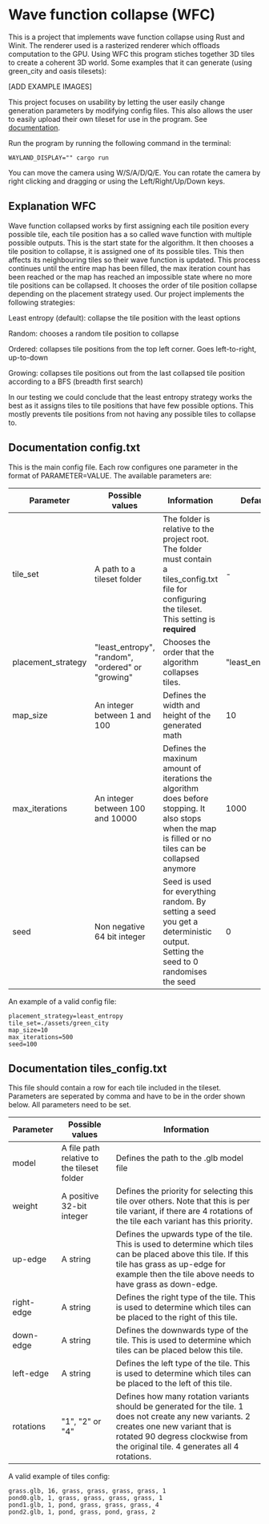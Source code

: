 # Wave function collapse (WFC)
This is a project that implements wave function collapse using Rust and Winit. The renderer used is a rasterized renderer which offloads computation to the GPU. Using WFC this program stiches together 3D tiles to create a coherent 3D world. Some examples that it can generate (using green_city and oasis tilesets):

[ADD EXAMPLE IMAGES]

This project focuses on usability by letting the user easily change generation parameters by modifying config files. This also allows the user to easily upload their own tileset for use in the program. See [documentation](#documentation-configtxt).

Run the program by running the following command in the terminal:

```
WAYLAND_DISPLAY="" cargo run
```

You can move the camera using W/S/A/D/Q/E. You can rotate the camera by right clicking and dragging or using the Left/Right/Up/Down keys.

## Explanation WFC
Wave function collapsed works by first assigning each tile position every possible tile, each tile position has a so called wave function with multiple possible outputs. This is the start state for the algorithm. It then chooses a tile position to collapse, it is assigned one of its possible tiles. This then affects its neighbouring tiles so their wave function is updated. This process continues until the entire map has been filled, the max iteration count has been reached or the map has reached an impossible state where no more tile positions can be collapsed. It chooses the order of tile position collapse depending on the placement strategy used. Our project implements the following strategies:

Least entropy (default): collapse the tile position with the least options

Random: chooses a random tile position to collapse

Ordered: collapses tile positions from the top left corner. Goes left-to-right, up-to-down

Growing: collapses tile positions out from the last collapsed tile position according to a BFS (breadth first search)

In our testing we could conclude that the least entropy strategy works the best as it assigns tiles to tile positions that have few possible options. This mostly prevents tile positions from not having any possible tiles to collapse to.

## Documentation config.txt

This is the main config file. Each row configures one parameter in the format of PARAMETER=VALUE. The available parameters are:

|Parameter  |Possible values|Information|Default|
|-----------|---------------|-----------|--|
|tile_set   |A path to a tileset folder |The folder is relative to the project root. The folder must contain a tiles_config.txt file for configuring the tileset. This setting is **required**|-|
|placement_strategy|"least_entropy", "random", "ordered" or "growing"| Chooses the order that the algorithm collapses tiles.| "least_entropy"|
|map_size|An integer between 1 and 100|Defines the width and height of the generated math|10|
|max_iterations|An integer between 100 and 10000|Defines the maxinum amount of iterations the algorithm does before stopping. It also stops when the map is filled or no tiles can be collapsed anymore|1000|
|seed|Non negative 64 bit integer|Seed is used for everything random. By setting a seed you get a deterministic output. Setting the seed to 0 randomises the seed|0|

An example of a valid config file:
```
placement_strategy=least_entropy
tile_set=./assets/green_city
map_size=10
max_iterations=500
seed=100
```

## Documentation tiles_config.txt

This file should contain a row for each tile included in the tileset. Parameters are seperated by comma and have to be in the order shown below. All parameters need to be set.

|Parameter  |Possible values|Information|
|-----------|---------------|-----------|
|model|A file path relative to the tileset folder|Defines the path to the .glb model file|
|weight|A positive 32-bit integer|Defines the priority for selecting this tile over others. Note that this is per tile variant, if there are 4 rotations of the tile each variant has this priority.|
|up-edge|A string|Defines the upwards type of the tile. This is used to determine which tiles can be placed above this tile. If this tile has grass as up-edge for example then the tile above needs to have grass as down-edge.|
|right-edge|A string|Defines the right type of the tile. This is used to determine which tiles can be placed to the right of this tile.|
|down-edge|A string|Defines the downwards type of the tile. This is used to determine which tiles can be placed below this tile.|
|left-edge|A string|Defines the left type of the tile. This is used to determine which tiles can be placed to the left of this tile.|
|rotations|"1", "2" or "4"|Defines how many rotation variants should be generated for the tile. 1 does not create any new variants. 2 creates one new variant that is rotated 90 degress clockwise from the original tile. 4 generates all 4 rotations.

A valid example of tiles config:
```
grass.glb, 16, grass, grass, grass, grass, 1
pond0.glb, 1, grass, grass, grass, grass, 1
pond1.glb, 1, pond, grass, grass, grass, 4
pond2.glb, 1, pond, grass, pond, grass, 2
```